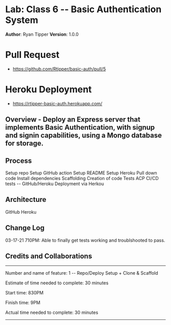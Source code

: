 # Lab: Class 6  -- Basic Authentication System


**Author**: Ryan Tipper
**Version**: 1.0.0

# Pull Request
- https://github.com/Rtipper/basic-auth/pull/5

# Heroku Deployment
- https://rtipper-basic-auth.herokuapp.com/

## Overview - Deploy an Express server that implements Basic Authentication, with signup and signin capabilities, using a Mongo database for storage.


## Process
Setup repo
Setup GitHub action
Setup README
Setup Heroku
Pull down code
Install dependencies
Scaffolding
Creation of code
Tests
ACP
CI/CD tests -- GitHub/Heroku
Deployment via Herkou

## Architecture
GitHub
Heroku

## Change Log
03-17-21 710PM: Able to finally get tests working and troublshooted to pass.

## Credits and Collaborations

------

Number and name of feature: 1 -- Repo/Deploy Setup + Clone & Scaffold

Estimate of time needed to complete: 30 minutes

Start time: 830PM

Finish time: 9PM

Actual time needed to complete: 30 minutes

------
